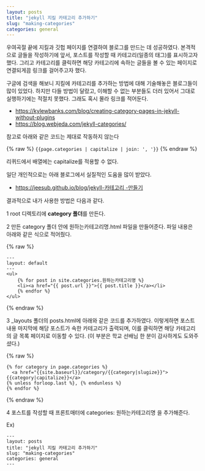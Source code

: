 ```yaml
---
layout: posts
title: "jekyll 지킬 카테고리 추가하기"
slug: "making-categories"
categories: general
---
```


우여곡절 끝에 지킬과 깃헙 페이지를 연결하여 블로그를 만드는 데 성공하였다. 
본격적으로 글들을 작성하기에 앞서,
포스트를 작성할 때 카테고리(일종의 태그)를 표시하고자 했다. 그리고 카테고리를 클릭하면 해당 카테고리에 속하는 글들을 볼 수 있는 페이지로 연결되게끔 링크를 걸어주고자 했다.

구글에 검색을 해보니 지킬에 카테고리를 추가하는 방법에 대해 기술해놓은 블로그들이 많이 있었다.
하지만 다들 방법이 달랐고, 이해할 수 없는 부분들도 더러 있어서 그대로 실행하기에는 적절치 못했다.
그래도 혹시 몰라 링크를 적어둔다.

* <https://kylewbanks.com/blog/creating-category-pages-in-jekyll-without-plugins>
* <https://blog.webjeda.com/jekyll-categories/>

참고로 아래와 같은 코드는 제대로 작동하지 않는다

 {% raw %} 
`{{page.categories | capitalize | join: ', '}}`
 {% endraw %} 

리퀴드에서 배열에는 capitalize를 적용할 수 없다. 


일단 개인적으로는 아래 블로그에서 실질적인 도움을 많이 받았다.
* [https://jeesub.github.io/blog/jekyll-카테고리 -만들기](https://jeesub.github.io/blog/jekyll-%EC%B9%B4%ED%85%8C%EA%B3%A0%EB%A6%AC-%EB%A7%8C%EB%93%A4%EA%B8%B0/)

결과적으로 내가 사용한 방법은 다음과 같다.

1 root 디렉토리에 **category 폴더**를 만든다.

2 만든 category 폴더 안에 원하는카테고리명.html 파일을 만들어준다.
파일 내용은 아래와 같은 식으로 적어줬다. 


 {% raw %} 
```
---
layout: default
---
<ul>
	{% for post in site.categories.원하는카테고리명 %}
	<li><a href="{{ post.url }}">{{ post.title }}</a></li>
	{% endfor %}
</ul>
```
 {% endraw %} 


3 _layouts 폴더의 posts.html에 아래와 같은 코드를 추가하였다. 이렇게하면 포스트 내용 마지막에 해당 포스트가 속한 카테고리가 출력되며, 이를 클릭하면 해당 카테고리의 글 목록 페이지로 이동할 수 있다. (이 부분은 학교 선배님 한 분이 감사하게도 도와주셨다.)

 {% raw %} 
```
{% for category in page.categories %}
  <a href="{{site.baseurl}}/category/{{category|slugize}}">{{category|capitalize}}</a>
{% unless forloop.last %}, {% endunless %}
{% endfor %}
```
 {% endraw %} 

4 포스트를 작성할 때 프론트매터에 categories: 원하는카테고리명 을 추가해준다. 

Ex)

```
---
layout: posts
title: "jekyll 지킬 카테고리 추가하기"
slug: "making-categories"
categories: general
---
```

